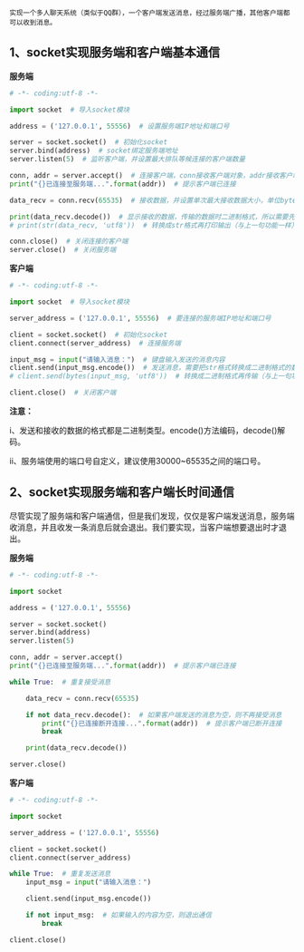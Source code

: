 ```
实现一个多人聊天系统（类似于QQ群），一个客户端发送消息，经过服务端广播，其他客户端都可以收到消息。
```

<h2>1、socket实现服务端和客户端基本通信</h2>

**服务端**

```python
# -*- coding:utf-8 -*-

import socket  # 导入socket模块

address = ('127.0.0.1', 55556)  # 设置服务端IP地址和端口号

server = socket.socket()  # 初始化socket
server.bind(address)  # socket绑定服务端地址
server.listen(5)  # 监听客户端，并设置最大排队等候连接的客户端数量

conn, addr = server.accept()  # 连接客户端，conn接收客户端对象，addr接收客户端地址和端口号
print("{}已连接至服务端...".format(addr))  # 提示客户端已连接

data_recv = conn.recv(65535)  # 接收数据，并设置单次最大接收数据大小，单位byte（字节）

print(data_recv.decode())  # 显示接收的数据，传输的数据时二进制格式，所以需要先转码
# print(str(data_recv, 'utf8'))  # 转换成str格式再打印输出（与上一句功能一样）

conn.close()  # 关闭连接的客户端
server.close()  # 关闭服务端
```

**客户端**

```python
# -*- coding:utf-8 -*-

import socket  # 导入socket模块

server_address = ('127.0.0.1', 55556)  # 要连接的服务端IP地址和端口号

client = socket.socket()  # 初始化socket
client.connect(server_address)  # 连接服务端

input_msg = input("请输入消息：")  # 键盘输入发送的消息内容
client.send(input_msg.encode())  # 发送消息，需要把str格式转换成二进制格式的数据再传输
# client.send(bytes(input_msg, 'utf8'))  # 转换成二进制格式再传输（与上一句功能一样）

client.close()  # 关闭客户端
```

**注意：**

i、发送和接收的数据的格式都是二进制类型。encode()方法编码，decode()解码。

ii、服务端使用的端口号自定义，建议使用30000~65535之间的端口号。



<h2>2、socket实现服务端和客户端长时间通信</h2>

尽管实现了服务端和客户端通信，但是我们发现，仅仅是客户端发送消息，服务端收消息，并且收发一条消息后就会退出。我们要实现，当客户端想要退出时才退出。

**服务端**

```python
# -*- coding:utf-8 -*-

import socket

address = ('127.0.0.1', 55556)

server = socket.socket()
server.bind(address)
server.listen(5)

conn, addr = server.accept()
print("{}已连接至服务端...".format(addr))  # 提示客户端已连接

while True:  # 重复接受消息

    data_recv = conn.recv(65535)

    if not data_recv.decode():  # 如果客户端发送的消息为空，则不再接受消息
        print("{}已连接断开连接...".format(addr))  # 提示客户端已断开连接
        break

    print(data_recv.decode())

server.close()
```

**客户端**

```python
# -*- coding:utf-8 -*-

import socket

server_address = ('127.0.0.1', 55556)

client = socket.socket()
client.connect(server_address)

while True:  # 重复发送消息
    input_msg = input("请输入消息：")

    client.send(input_msg.encode())

    if not input_msg:  # 如果输入的内容为空，则退出通信
        break

client.close()
```

